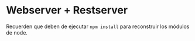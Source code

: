 # Webserver + Restserver

Recuerden que deben de ejecutar `npm install`
para reconstruir los módulos de node.
